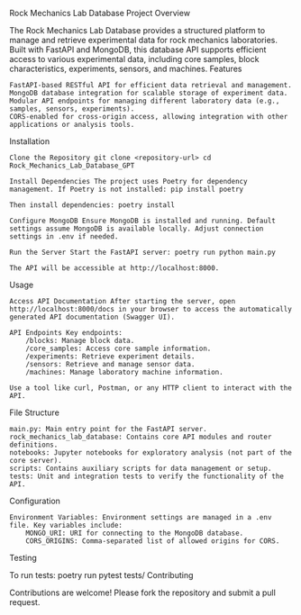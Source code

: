 Rock Mechanics Lab Database
Project Overview

The Rock Mechanics Lab Database provides a structured platform to manage and retrieve experimental data for rock mechanics laboratories. Built with FastAPI and MongoDB, this database API supports efficient access to various experimental data, including core samples, block characteristics, experiments, sensors, and machines.
Features

    FastAPI-based RESTful API for efficient data retrieval and management.
    MongoDB database integration for scalable storage of experiment data.
    Modular API endpoints for managing different laboratory data (e.g., samples, sensors, experiments).
    CORS-enabled for cross-origin access, allowing integration with other applications or analysis tools.

Installation

    Clone the Repository git clone <repository-url> cd Rock_Mechanics_Lab_Database_GPT

    Install Dependencies The project uses Poetry for dependency management. If Poetry is not installed: pip install poetry

    Then install dependencies: poetry install

    Configure MongoDB Ensure MongoDB is installed and running. Default settings assume MongoDB is available locally. Adjust connection settings in .env if needed.

    Run the Server Start the FastAPI server: poetry run python main.py

    The API will be accessible at http://localhost:8000.

Usage

    Access API Documentation After starting the server, open http://localhost:8000/docs in your browser to access the automatically generated API documentation (Swagger UI).

    API Endpoints Key endpoints:
        /blocks: Manage block data.
        /core_samples: Access core sample information.
        /experiments: Retrieve experiment details.
        /sensors: Retrieve and manage sensor data.
        /machines: Manage laboratory machine information.

    Use a tool like curl, Postman, or any HTTP client to interact with the API.

File Structure

    main.py: Main entry point for the FastAPI server.
    rock_mechanics_lab_database: Contains core API modules and router definitions.
    notebooks: Jupyter notebooks for exploratory analysis (not part of the core server).
    scripts: Contains auxiliary scripts for data management or setup.
    tests: Unit and integration tests to verify the functionality of the API.

Configuration

    Environment Variables: Environment settings are managed in a .env file. Key variables include:
        MONGO_URI: URI for connecting to the MongoDB database.
        CORS_ORIGINS: Comma-separated list of allowed origins for CORS.

Testing

To run tests: poetry run pytest tests/
Contributing

Contributions are welcome! Please fork the repository and submit a pull request.

